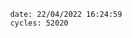

                date: 22/04/2022 16:24:59
                cycles: 52020

                         